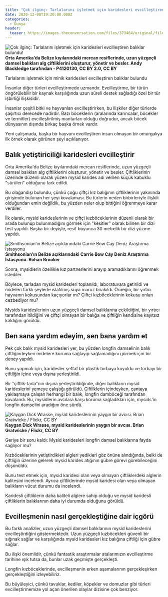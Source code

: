 ```yaml
---
title: "Çok ilginç: Tarlalarını işletmek için karidesleri evcilleştiren balıklar bulundu!"
date: 2020-12-08T19:20:00.000Z
categories:
  - Dunya
header:
  teaser: https://images.theconversation.com/files/373464/original/file-20201207-72125-121b6ld.jpg?ixlib=rb-1.1.0&q=45&auto=format&w=754&h=566&fit=crop&dpr=1
---
```

![Çok ilginç: Tarlalarını işletmek için karidesleri evcilleştiren balıklar bulundu!](https://images.theconversation.com/files/373464/original/file-20201207-72125-121b6ld.jpg?ixlib=rb-1.1.0&q=45&auto=format&w=754&h=566&fit=crop&dpr=1)**Orta Amerika'da Belize kıyılarındaki mercan resiflerinde, uzun yüzgeçli damsel balıkları alg çiftliklerini oluşturur, yönetir ve besler. Andy Blackledge tarafından - P4120130, CC BY 2.0, CC BY**

Tarlalarını işletmek için minik karidesleri evcilleştiren balıklar bulundu

İnsanlar diğer türleri evcilleştirmede uzmandır. Evcilleştirme, bir türün öngörülebilir bir kaynak karşılığında uzun süreli destek sağladığı özel bir tür işbirliği ilişkisidir.

İnsanlar çeşitli bitki ve hayvanları evcilleştirirken, bu ilişkiler diğer türlerde şaşırtıcı derecede nadirdir. Bazı böceklerin (aralarında karıncalar, böcekler ve termitler) evcilleştirilmiş mantarları olduğu doğrudur, ancak böcek dünyasının dışında birkaç başka örnek vardır.

Yeni çalışmada, başka bir hayvanı evcilleştiren insan olmayan bir omurgalıya ilk örnek olarak görünen şeyi açıklanıyor.

Balık yetiştiriciliği karidesleri evcilleştirir
-
Orta Amerika'da Belize kıyılarındaki mercan resiflerinde, uzun yüzgeçli damsel balıkları alg çiftliklerini oluşturur, yönetir ve besler. Çiftliklerinin üzerinde düzenli olarak yüzen mysid karides adı verilen küçük kabuklu "sürüleri" olduğunu fark edildi.

Bu olağandışı bulundu, çünkü çoğu çiftçi kız balığının çiftliklerinin yakınında girişimde bulunan her şeyi kovalaması. Bu türlerin neden birbirleriyle ilişkili olduğundan emin değildik, bu yüzden neler olup bittiğini öğrenmeye karar verdiler.

İlk olarak, mysid karideslerinin ve çiftçi kızböceklerinin düzenli olarak bir arada bulunup bulunmadığını görmek için "kesitler" olarak bilinen bir dizi test yapıldı. Başka bir deyişle, resif boyunca 30 metrelik bir dizi yüzme yapıldı.

![Smithsonian’ın Belize açıklarındaki Carrie Bow Cay Deniz Araştırma İstasyonu](https://images.theconversation.com/files/373405/original/file-20201207-17-1nb998r.JPG?ixlib=rb-1.1.0&q=45&auto=format&w=754&h=566&fit=crop&dpr=1) **Smithsonian’ın Belize açıklarındaki Carrie Bow Cay Deniz Araştırma İstasyonu. Rohan Brooker**

Sonra, mysidlerin özellikle kız partnerlerini arayıp aramadıklarını öğrenmek istediler.

Böylece, tarladan mysid karidesleri toplanıldı, laboratuvara getirildi ve mideleri farklı şeylerle ıslatılmış suya maruz bırakıldı. Örneğin, bir yırtıcı hayvanın kokusundan kaçıyorlar mı? Çiftçi kızböceklerinin kokusu onları cezbediyor mu?

Mysids karideslerinin uzun yüzgeçli damsel balıklarına çekildiğini, bir yırtıcı tarafından itildiğini ve çiftçi olmayan bir balığa ve çiftliğin kendisine kayıtsız kaldığını görüldü.

Ben sana yardım edeyim, sen bana yardım et
-
Pek çok balık mysid karidesleri yer, bu yüzden longfin damselinin balık çiftliğindeyken midelere koruma sağlayıp sağlamadığını görmek için bir deney yapıldı.

Bunu yapmak için, karidesler şeffaf bir plastik torbaya koyuldu ve torbayı bir çiftliğin içine veya dışına yerleştirildi.

Bir "çiftlik-tarla"nın dışına yerleştirildiğinde, diğer balıkların mysid karideslerini yemeye çalıştığı görüldü. Çiftliklerin içindeyken, çantaya yaklaşmaya çalışan herhangi bir balık, longfin damböceği tarafından kovalandı. Bu, mysidlerin avcılara karşı koruma sağladıkları için, mysids'in longfin damselini aradığını öne sürdü.

![Kaygan Dick Wrasse, mysid karideslerinin yaygın bir avcısı. Brian Gratwicke / Flickr, CC BY](https://images.theconversation.com/files/373410/original/file-20201207-17-3rlho2.jpg?ixlib=rb-1.1.0&q=45&auto=format&w=754&h=470&fit=crop&dpr=1) **Kaygan Dick Wrasse, mysid karideslerinin yaygın bir avcısı. Brian Gratwicke / Flickr, CC BY**

Geriye bir soru kaldı: Mysid karidesleri longfin damsel balıklarına fayda sağlıyor mu?

Kızböceklerinin yetiştirdikleri algleri yedikleri göz önüne alındığında, belki de çiftliğin üzerine gelerek mysid karides atığının gübre görevi görebileceğini düşünüldü.

Bunu test etmek için, mysid karidesi olan veya olmayan çiftliklerdeki alglerin kalitesini incelendi. Ayrıca çiftliklerinde mysid karidesi olan veya olmayan balıkların vücut durumu da incelendi.

Karidesli çiftliklerin daha kaliteli alglere sahip olduğu ve mysid karidesli çiftliklerin balıklarının daha iyi durumda olduğunu görüldü.

Evcilleşmenin nasıl gerçekleştiğine dair içgörü
-
Bu farklı analizler, uzun yüzgeçli damsel balıklarının mysid karideslerini evcilleştirdiğini göstermektedir. Uzun yüzgeçli kızböcekleri güvenli bir sığınak sağlar ve karşılığında mysid karidesleri kız balığına çiftliği için gübre sağlar.

Bu ilişki önemlidir, çünkü fantastik araştırmalar atalarımızın evcilleştirme tarihine ışık tutsa da, bunlar uzak geçmişte gerçekleşti.

Longfin kızböceklerinde, evcilleşmenin erken aşamalarının gerçekleşirken gerçekleştiğini izleyebiliriz.

Bu büyüleyici, çünkü tavuklar, kediler, köpekler ve domuzlar gibi türleri evcilleştirmemize yol açan önerilen olaylar dizisine çok benziyor.
